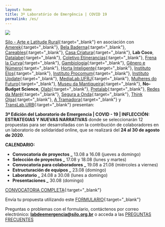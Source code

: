 ```yaml
---
layout: home
title: 3º Laboratório de Emergência | COVID 19
permalink: /es/
---
```


![](/3ed/media/images/covers/chamada_projetos_es.png)

[Silo - Arte e Latitude Rural](https://silo.org.br/){:target="_blank"} en asociación con [Amerek](https://twitter.com/amerek_ufmg){:target="_blank"}, [Bela Baderna](http://belabaderna.com.br/){:target="_blank"}, [Careables](https://www.careables.org/){:target="_blank"}, [Casa Criatura](https://www.instagram.com/casacriatura/){:target="_blank"}, **Lab Coco**, [Datalabe](https://datalabe.org/){:target="_blank"}, [Coletivo Etinerancias](https://www.instagram.com/etinerancias){:target="_blank"}, [Frena la Curva](https://frenalacurva.net/){:target="_blank"}, [Gambiologia](http://www.gambiologia.net/blog/){:target="_blank"}, [Gênero e Número](http://www.generonumero.media/){:target="_blank"},
[Horta Inteligente](https://hortainteligente.wixsite.com/hortainteligente){:target="_blank"}, [Instituto Elos](https://institutoelos.org/){:target="_blank"}, [Instituto Procomum](https://www.procomum.org/){:target="_blank"}, [Instituto Update](https://www.institutoupdate.org.br/){:target="_blank"}, [MediaLab.UFRJ](href="http://medialabufrj.net/"){:target="_blank"}, [Mulheres do Futuro](https://www.instagram.com/mulheresdofuturopa/){:target="_blank"}, [Museu da Mantiqueira](https://museudamantiqueira.com.br/){:target="_blank"}, **No-Budget Science**, [Olabi](https://www.olabi.org.br){:target="_blank"}, [Pretalab](https://www.pretalab.com/){:target="_blank"}, [Redes da Maré](http://www.redesdamare.org.br/){:target="_blank"}, [Segura a Onda](https://seguraaonda.com.br/){:target="_blank"}, [Think Olga](https://www.thinkolga.com/){:target="_blank"}, [A Tramadora](https://www.tramadora.net/){:target="_blank"} y [TransLab.URB](https://translaburb.cc/){:target="_blank"}  presentan:


**3ª Edición del Laboratorio de Emergencia \| COVID - 19 \| INFLECCIÓN: ESTRATEGIAS Y NUEVAS NARRATIVAS** donde se seleccionarán 12 propuestas para ser desarrolladas con la contribución de colaboradores en un laboratorio de solidaridad online, que se realizará del **24 al 30 de agosto de 2020**.

**CALENDARIO:**
  
* **Convocatoria de proyectos       _** 13.08 a 16.08 (jueves a domingo)
* **Selección de proyectos          _** 17.08 y 18.08 (lunes y martes)
* **Convocatoria para colaboradores _** 19.08 a 21.08 (miércoles a viernes)
* **Estructuración de equipos       _** 23.08 (domingo)
* **Laboratorio                     _** 24.08 a 30.08 (lunes a domingo)
* **Presentaciones                  _** 30.08 (domingo)



[CONVOCATORIA COMPLETA](/3ed/media/docs/ES_PROYECTOS_LAB_DE_EMERGENCIA.pdf){:target="_blank"} 


Envía tu propuesta utilizando este [FORMULARIO](https://forms.gle/NmCLFYLnXm6L97ER9){:target="_blank"}
  
  
Preguntas o problemas con el formulario, contáctenos por correo electrónico:  **labdeemergencia@silo.org.br** 
o acceda a las [PREGUNTAS FRECUENTES](/3ed/pt/dicas/perguntas-frequentes)
